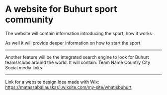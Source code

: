 # A website for Buhurt sport community

The website will contain information introducing the sport, how it works

As well it will provide deeper information on how to start the sport.
___
Another feature will be the integrated search engine to look for Buhurt teams/clubs
around the world. It will contain:
                      Team Name
                      Country
                      City
                      Social media links
___
Link for a website design idea made with Wix:
  https://matassabaliauskas1.wixsite.com/my-site/whatisbuhurt
